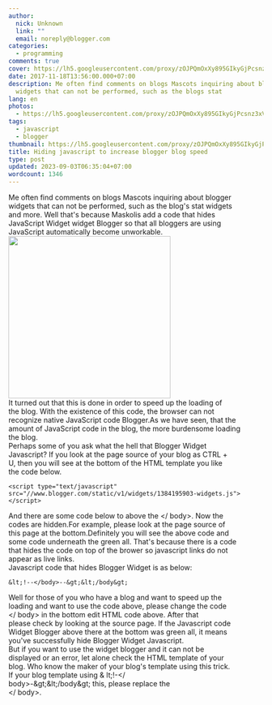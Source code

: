 ```yaml
---
author:
  nick: Unknown
  link: ""
  email: noreply@blogger.com
categories:
  - programming
comments: true
cover: https://lh5.googleusercontent.com/proxy/zOJPQmOxXy895GIkyGjPcsnz3xVCQZGUJhgMGWk2BJS4JNQcjbpMUA9IeG5TdHv9Yv0q5USG8ipopidYGRGZUZgo-yGy2zPcevf0iMrMACluVNuYUgrAOQ=w300-h300-nc
date: 2017-11-18T13:56:00.000+07:00
description: Me often find comments on blogs Mascots inquiring about blogger
  widgets that can not be performed, such as the blogs stat
lang: en
photos:
  - https://lh5.googleusercontent.com/proxy/zOJPQmOxXy895GIkyGjPcsnz3xVCQZGUJhgMGWk2BJS4JNQcjbpMUA9IeG5TdHv9Yv0q5USG8ipopidYGRGZUZgo-yGy2zPcevf0iMrMACluVNuYUgrAOQ=w300-h300-nc
tags:
  - javascript
  - blogger
thumbnail: https://lh5.googleusercontent.com/proxy/zOJPQmOxXy895GIkyGjPcsnz3xVCQZGUJhgMGWk2BJS4JNQcjbpMUA9IeG5TdHv9Yv0q5USG8ipopidYGRGZUZgo-yGy2zPcevf0iMrMACluVNuYUgrAOQ=w300-h300-nc
title: Hiding javascript to increase blogger blog speed
type: post
updated: 2023-09-03T06:35:04+07:00
wordcount: 1346
---
```


<div><div>Me often find comments on blogs Mascots inquiring about blogger<br>            widgets that can not be performed, such as the blog's stat widgets<br>            and more. Well that's because Maskolis add a code that hides<br>            JavaScript Widget widget Blogger so that all bloggers are using<br>            JavaScript automatically become unworkable.<br>        </div><div></div><div><img height="320" src="https://lh5.googleusercontent.com/proxy/zOJPQmOxXy895GIkyGjPcsnz3xVCQZGUJhgMGWk2BJS4JNQcjbpMUA9IeG5TdHv9Yv0q5USG8ipopidYGRGZUZgo-yGy2zPcevf0iMrMACluVNuYUgrAOQ=w300-h300-nc" width="320"><br>        </div></div><div><div></div></div><div><div>It turned out that this is done in order to speed up the loading of<br>            the blog. With the existence of this code, the browser can not<br>            recognize native JavaScript code Blogger.As we have seen, that the<br>            amount of JavaScript code in the blog, the more burdensome loading<br>            the blog.<br>        </div></div><div><div></div></div><div><div>Perhaps some of you ask what the hell that Blogger Widget<br>            Javascript? If you look at the page source of your blog as CTRL +<br>            U, then you will see at the bottom of the HTML template you like<br>            the code below.<br>        </div></div><div><div></div></div><div><pre><code>&lt;script type="text/javascript" src="//www.blogger.com/static/v1/widgets/1384195903-widgets.js"&gt;&lt;/script&gt;</code></pre></div><div></div><div><div>And there are some code below to above the &lt;/ body&gt;. Now the<br>            codes are hidden.For example, please look at the page source of<br>            this page at the bottom.Definitely you will see the above code and<br>            some code underneath the green all. That's because there is a code<br>            that hides the code on top of the brower so javascript links do not<br>            appear as live links.<br>        </div></div><div><div></div></div><div><div>Javascript code that hides Blogger Widget is as below:<br>        </div></div><div><div></div></div><div><pre><code>&amp;lt;!--&lt;/body&gt;--&amp;gt;&amp;lt;/body&amp;gt;</code></pre></div><div><div></div></div><div><div>Well for those of you who have a blog and want to speed up the<br>            loading and want to use the code above, please change the code<br>            &lt;/ body&gt; in the bottom edit HTML code above. After that<br>            please check by looking at the source page. If the Javascript code<br>            Widget Blogger above there at the bottom was green all, it means<br>            you've successfully hide Blogger Widget Javascript.<br>        </div><div></div><div>But if you want to use the widget blogger and it can not be<br>            displayed or an error, let alone check the HTML template of your<br>            blog. Who know the maker of your blog's template using this trick.<br>            If your blog template using &amp; lt;!-&lt;/<br>            body&gt;-&amp;gt;&amp;lt;/body&amp;gt; this, please replace the<br>            &lt;/ body&gt;.<br>        </div></div>